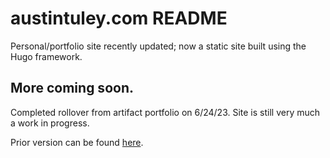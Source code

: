 # austintuley.com README
Personal/portfolio site recently updated; now a static site built using the Hugo framework.

## More coming soon.
Completed rollover from artifact portfolio on 6/24/23. 
Site is still very much a work in progress.

Prior version can be found [here](https://github.com/austintuley/portfolio-old).
